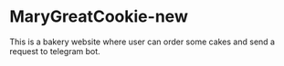 # MaryGreatCookie-new

This is a bakery website where user can order some cakes and send a request to telegram bot. 